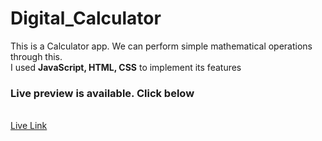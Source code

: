 # Digital_Calculator

<p>This is a Calculator app. We can perform simple mathematical operations through this.<br/> I used <strong>JavaScript, HTML, CSS</strong> to implement its features</p>
<h3>Live preview is available. Click below</h3>
<br/>
<a href="https://jahedweatherapp.netlify.app">Live Link</a>
